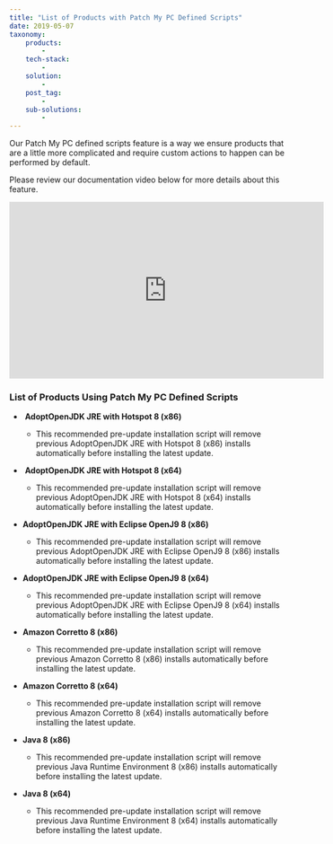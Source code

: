 ```yaml
---
title: "List of Products with Patch My PC Defined Scripts"
date: 2019-05-07
taxonomy:
    products:
        - 
    tech-stack:
        - 
    solution:
        - 
    post_tag:
        - 
    sub-solutions:
        - 
---
```


Our Patch My PC defined scripts feature is a way we ensure products that are a little more complicated and require custom actions to happen can be performed by default.

Please review our documentation video below for more details about this feature.

<iframe src="https://www.youtube.com/embed/F-JyWsOqjSY" width="560" height="315" frameborder="0" allowfullscreen="allowfullscreen" data-cookieconsent="ignore"></iframe>

### List of Products Using Patch My PC Defined Scripts

-  **AdoptOpenJDK JRE with Hotspot 8 (x86)**
    - This recommended pre-update installation script will remove previous AdoptOpenJDK JRE with Hotspot 8 (x86) installs automatically before installing the latest update.

-  **AdoptOpenJDK JRE with Hotspot 8 (x64)**
    - This recommended pre-update installation script will remove previous AdoptOpenJDK JRE with Hotspot 8 (x64) installs automatically before installing the latest update.

- **AdoptOpenJDK JRE with Eclipse OpenJ9 8 (x86)**
    - This recommended pre-update installation script will remove previous AdoptOpenJDK JRE with Eclipse OpenJ9 8 (x86) installs automatically before installing the latest update.

- **AdoptOpenJDK JRE with Eclipse OpenJ9 8 (x64)**
    - This recommended pre-update installation script will remove previous AdoptOpenJDK JRE with Eclipse OpenJ9 8 (x64) installs automatically before installing the latest update.

- **Amazon Corretto 8 (x86)**
    - This recommended pre-update installation script will remove previous Amazon Corretto 8 (x86) installs automatically before installing the latest update.

- **Amazon Corretto 8 (x64)**
    - This recommended pre-update installation script will remove previous Amazon Corretto 8 (x64) installs automatically before installing the latest update.

- **Java 8 (x86)**
    - This recommended pre-update installation script will remove previous Java Runtime Environment 8 (x86) installs automatically before installing the latest update.

- **Java 8 (x64)**
    - This recommended pre-update installation script will remove previous Java Runtime Environment 8 (x64) installs automatically before installing the latest update.